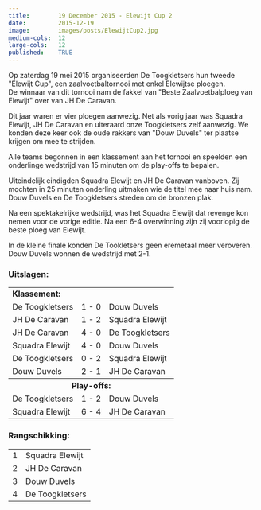 ```yaml
---
title:        19 December 2015 - Elewijt Cup 2
date:         2015-12-19
image:        images/posts/ElewijtCup2.jpg
medium-cols:  12
large-cols:   12
published:    TRUE
---
```

<p>Op zaterdag 19 mei 2015 organiseerden De Toogkletsers hun tweede "Elewijt Cup", een zaalvoetbaltornooi met enkel Elewijtse ploegen.<br/>
  De winnaar van dit tornooi nam de fakkel van "Beste Zaalvoetbalploeg van Elewijt" over van JH De Caravan.</p>

<p>Dit jaar waren er vier ploegen aanwezig. Net als vorig jaar was Squadra Elewijt, JH De Caravan en uiteraard onze Toogkletsers zelf aanwezig. We konden deze keer ook de oude rakkers van "Douw Duvels" ter plaatse krijgen om mee te strijden.</p>

<p>Alle teams begonnen in een klassement aan het tornooi en speelden een onderlinge wedstrijd van 15 minuten om de play-offs te bepalen.</p>

<p>Uiteindelijk eindigden Squadra Elewijt en JH De Caravan vanboven. Zij mochten in 25 minuten onderling uitmaken wie de titel mee naar huis nam. Douw Duvels en De Toogkletsers streden om de bronzen plak.</p>

<p>Na een spektakelrijke wedstrijd, was het Squadra Elewijt dat revenge kon nemen voor de vorige editie. Na een 6-4 overwinning zijn zij voorlopig de beste ploeg van Elewijt.</p>

<p>In de kleine finale konden De Tookletsers geen eremetaal meer veroveren. Douw Duvels wonnen de wedstrijd met 2-1.</p>

<h3>Uitslagen:</h3>
<table width="100%" border="0">
    <tbody>
        <tr><td colspan="3"><strong>Klassement:</strong></td></tr>
        <tr>
            <td>De Toogkletsers</td><td>1 - 0</td><td>Douw Duvels</td>
        </tr>
        <tr>
            <td>JH De Caravan</td><td>1 - 2</td><td>Squadra Elewijt</td>
        </tr>
        <tr>
            <td>JH De Caravan</td><td>4 - 0</td><td>De Toogkletsers</td>
        </tr>
        <tr>
            <td>Squadra Elewijt</td><td>4 - 0</td><td>Douw Duvels</td>
        </tr>
        <tr>
            <td>De Toogkletsers</td><td>0 - 2</td><td>Squadra Elewijt</td>
        </tr>
        <tr>
            <td>Douw Duvels</td><td>2 - 1</td><td>JH De Caravan</td>
        </tr>
        <tr><th colspan="3"><strong>Play-offs:</strong></th></tr>
        <tr>
            <td>De Toogkletsers</td><td>1 - 2</td><td>Douw Duvels</td>
        </tr>
        <tr>
            <td>Squadra Elewijt</td><td>6 - 4</td><td>JH De Caravan</td>
        </tr>
    </tbody>
</table>

<h3>Rangschikking:</h3>
<table width="100%" border="0">
    <tbody>
        <tr>
            <td>1</td>
            <td>Squadra Elewijt</td>
        </tr>
        <tr>
            <td>2</td>
            <td>JH De Caravan</td>
        </tr>
        <tr>
            <td>3</td>
            <td>Douw Duvels</td>
        </tr>
        <tr>
            <td>4</td>
            <td>De Toogkletsers</td>
        </tr>
    </tbody>
</table>